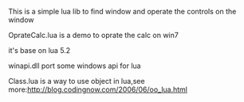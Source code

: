 This is a simple lua lib to find window and operate the controls on the window

OprateCalc.lua is a demo to oprate the calc on win7

it's base on lua 5.2

winapi.dll port some windows api for lua

Class.lua is a way to use object in lua,see more:http://blog.codingnow.com/2006/06/oo_lua.html
